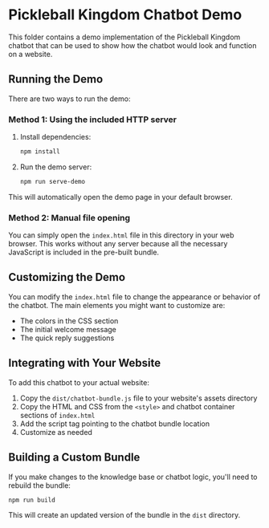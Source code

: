 # Pickleball Kingdom Chatbot Demo

This folder contains a demo implementation of the Pickleball Kingdom chatbot that can be used to show how the chatbot would look and function on a website.

## Running the Demo

There are two ways to run the demo:

### Method 1: Using the included HTTP server

1. Install dependencies:
   ```bash
   npm install
   ```

2. Run the demo server:
   ```bash
   npm run serve-demo
   ```

This will automatically open the demo page in your default browser.

### Method 2: Manual file opening

You can simply open the `index.html` file in this directory in your web browser. This works without any server because all the necessary JavaScript is included in the pre-built bundle.

## Customizing the Demo

You can modify the `index.html` file to change the appearance or behavior of the chatbot. The main elements you might want to customize are:

- The colors in the CSS section
- The initial welcome message
- The quick reply suggestions

## Integrating with Your Website

To add this chatbot to your actual website:

1. Copy the `dist/chatbot-bundle.js` file to your website's assets directory
2. Copy the HTML and CSS from the `<style>` and chatbot container sections of `index.html`
3. Add the script tag pointing to the chatbot bundle location
4. Customize as needed

## Building a Custom Bundle

If you make changes to the knowledge base or chatbot logic, you'll need to rebuild the bundle:

```bash
npm run build
```

This will create an updated version of the bundle in the `dist` directory.
